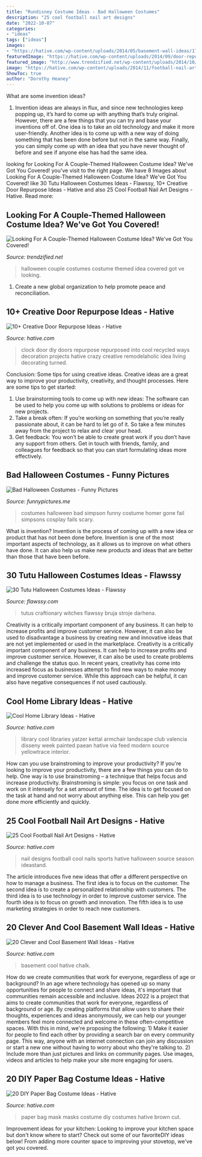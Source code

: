 ```yaml
---
title: "Rundisney Costume Ideas - Bad Halloween Costumes"
description: "25 cool football nail art designs"
date: "2022-10-07"
categories:
- "ideas"
tags: ["ideas"]
images:
- "https://hative.com/wp-content/uploads/2014/05/basement-wall-ideas/17-chalk-wall-basement.jpg"
featuredImage: "https://hative.com/wp-content/uploads/2014/09/door-repurpose-ideas/4-old-door-clock.jpg"
featured_image: "http://www.trendzified.net/wp-content/uploads/2014/10/1f4ba4c9770656a8dda2b460b37847b9_650x.jpg"
image: "https://hative.com/wp-content/uploads/2014/11/football-nail-art-designs/2-cool-football-nail-art-designs.jpg"
ShowToc: true
author: "Dorothy Heaney"
---
```



What are some invention ideas?
1. Invention ideas are always in flux, and since new technologies keep popping up, it’s hard to come up with anything that’s truly original. However, there are a few things that you can try and base your inventions off of. One idea is to take an old technology and make it more user-friendly. Another idea is to come up with a new way of doing something that has been done before but not in the same way. Finally, you can simply come up with an idea that you have never thought of before and see if anyone else has had the same idea.

	

		
looking for Looking For A Couple-Themed Halloween Costume Idea? We&#039;ve Got You Covered! you've visit to the right page. We have 8 Images about Looking For A Couple-Themed Halloween Costume Idea? We&#039;ve Got You Covered! like 30 Tutu Halloween Costumes Ideas - Flawssy, 10+ Creative Door Repurpose Ideas - Hative and also 25 Cool Football Nail Art Designs - Hative. Read more:
		
    
## Looking For A Couple-Themed Halloween Costume Idea? We&#039;ve Got You Covered!

<img loading=lazy src="http://www.trendzified.net/wp-content/uploads/2014/10/1f4ba4c9770656a8dda2b460b37847b9_650x.jpg" onerror="this.onerror=null;this.src='https://tse3.mm.bing.net/th?id=OIP.tvk6GEIR1B0ecy7E5Dz-bQHaJ5&amp;pid=15.1';" alt="Looking For A Couple-Themed Halloween Costume Idea? We&#039;ve Got You Covered!">

_Source: trendzified.net_

>halloween couple costumes costume themed idea covered got ve looking. 

	

1. Create a new global organization to help promote peace and reconciliation.

    
## 10+ Creative Door Repurpose Ideas - Hative

<img loading=lazy src="https://hative.com/wp-content/uploads/2014/09/door-repurpose-ideas/4-old-door-clock.jpg" onerror="this.onerror=null;this.src='https://tse4.mm.bing.net/th?id=OIP.l8XJkqLIEy1FkdOzlTPuMAHaOB&amp;pid=15.1';" alt="10+ Creative Door Repurpose Ideas - Hative">

_Source: hative.com_

>clock door diy doors repurpose repurposed into cool recycled ways decoration projects hative crazy creative remodelaholic idea living decorating turned. 

	

Conclusion: Some tips for using creative ideas.
Creative ideas are a great way to improve your productivity, creativity, and thought processes. Here are some tips to get started: 
1. Use brainstorming tools to come up with new ideas: The software can be used to help you come up with solutions to problems or ideas for new projects. 
2. Take a break often: If you’re working on something that you’re really passionate about, it can be hard to let go of it. So take a few minutes away from the project to relax and clear your head. 
3. Get feedback: You won’t be able to create great work if you don’t have any support from others. Get in touch with friends, family, and colleagues for feedback so that you can start formulating ideas more effectively.

    
## Bad Halloween Costumes - Funny Pictures

<img loading=lazy src="http://funnypictures.me/wp-content/uploads/2015/10/funny-pictures-bad-halloween-costumes-SHomer-Simpson.jpg" onerror="this.onerror=null;this.src='https://tse1.mm.bing.net/th?id=OIP.DHdcpD8Ho_8uLbD3BugFmgHaJ3&amp;pid=15.1';" alt="Bad Halloween Costumes - Funny Pictures">

_Source: funnypictures.me_

>costumes halloween bad simpson funny costume homer gone fail simpsons cosplay fails scary. 

	

What is invention?
Invention is the process of coming up with a new idea or product that has not been done before. Invention is one of the most important aspects of technology, as it allows us to improve on what others have done. It can also help us make new products and ideas that are better than those that have been before.

    
## 30 Tutu Halloween Costumes Ideas - Flawssy

<img loading=lazy src="https://flawssy.com/wp-content/uploads/2016/06/Witch-Tutu-from-Little-Dreamer-Inc.jpg" onerror="this.onerror=null;this.src='https://tse3.mm.bing.net/th?id=OIP.YrYLlvumCaGXJCX0WDitgAHaLH&amp;pid=15.1';" alt="30 Tutu Halloween Costumes Ideas - Flawssy">

_Source: flawssy.com_

>tutus craftionary witches flawssy bruja stroje darhena. 

	

Creativity is a critically important component of any business. It can help to increase profits and improve customer service. However, it can also be used to disadvantage a business by creating new and innovative ideas that are not yet implemented or used in the marketplace.
Creativity is a critically important component of any business. It can help to increase profits and improve customer service. However, it can also be used to create problems and challenge the status quo. In recent years, creativity has come into increased focus as businesses attempt to find new ways to make money and improve customer service. While this approach can be helpful, it can also have negative consequences if not used cautiously.

    
## Cool Home Library Ideas - Hative

<img loading=lazy src="https://hative.com/wp-content/uploads/2014/12/home-library-ideas/16-cool-home-library-ideas.jpg" onerror="this.onerror=null;this.src='https://tse3.mm.bing.net/th?id=OIP.n4QwcvHc3VaEXmYw6QBFIAHaLG&amp;pid=15.1';" alt="Cool Home Library Ideas - Hative">

_Source: hative.com_

>library cool libraries yatzer kettal armchair landscape club valencia disseny week painted paean hative via feed modern source yellowtrace interior. 

	

How can you use brainstroming to improve your productivity?
If you're looking to improve your productivity, there are a few things you can do to help. One way is to use brainstroming – a technique that helps focus and increase productivity. Brainstroming is simple: you focus on one task and work on it intensely for a set amount of time. The idea is to get focused on the task at hand and not worry about anything else. This can help you get done more efficiently and quickly.

    
## 25 Cool Football Nail Art Designs - Hative

<img loading=lazy src="https://hative.com/wp-content/uploads/2014/11/football-nail-art-designs/2-cool-football-nail-art-designs.jpg" onerror="this.onerror=null;this.src='https://tse2.mm.bing.net/th?id=OIP.ORuXqxA1acfLRj9bQraWLQHaJ4&amp;pid=15.1';" alt="25 Cool Football Nail Art Designs - Hative">

_Source: hative.com_

>nail designs football cool nails sports hative halloween source season ideastand. 

	

The article introduces five new ideas that offer a different perspective on how to manage a business. The first idea is to focus on the customer. The second idea is to create a personalized relationship with customers. The third idea is to use technology in order to improve customer service. The fourth idea is to focus on growth and innovation. The fifth idea is to use marketing strategies in order to reach new customers.

    
## 20 Clever And Cool Basement Wall Ideas - Hative

<img loading=lazy src="https://hative.com/wp-content/uploads/2014/05/basement-wall-ideas/17-chalk-wall-basement.jpg" onerror="this.onerror=null;this.src='https://tse1.mm.bing.net/th?id=OIP.XIAcBqTxaZNxCML3d3ajDwHaLH&amp;pid=15.1';" alt="20 Clever and Cool Basement Wall Ideas - Hative">

_Source: hative.com_

>basement cool hative chalk. 

	

How do we create communities that work for everyone, regardless of age or background?
In an age where technology has opened up so many opportunities for people to connect and share ideas, it's important that communities remain accessible and inclusive. Ideas 2022 is a project that aims to create communities that work for everyone, regardless of background or age. By creating platforms that allow users to share their thoughts, experiences and ideas anonymously, we can help our younger members feel more connected and welcome in these often-competitive spaces. With this in mind, we're proposing the following: 1) Make it easier for people to find each other by providing a search bar on every community page. This way, anyone with an internet connection can join any discussion or start a new one without having to worry about who they're talking to. 2) Include more than just pictures and links on community pages. Use images, videos and articles to help make your site more engaging for users.

    
## 20 DIY Paper Bag Costume Ideas - Hative

<img loading=lazy src="https://hative.com/wp-content/uploads/2014/10/paper-bag-costume-ideas/18-paper-bag-masks.jpg" onerror="this.onerror=null;this.src='https://tse4.mm.bing.net/th?id=OIP.mssmLV_LW1cNC2GEZFrM8gHaJ4&amp;pid=15.1';" alt="20 DIY Paper Bag Costume Ideas - Hative">

_Source: hative.com_

>paper bag mask masks costume diy costumes hative brown cut. 

	

Improvement ideas for your kitchen:
Looking to improve your kitchen space but don't know where to start? Check out some of our favoriteDIY ideas below! From adding more counter space to improving your stovetop, we've got you covered.

